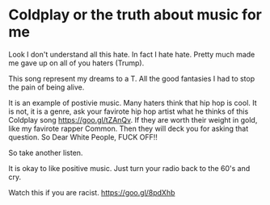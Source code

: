 # Coldplay or the truth about music for me

Look I don't understand all this hate. In fact I hate hate. Pretty much made me gave up on all of you haters (Trump).

This song represent my dreams to a T. All the good fantasies I had to stop the pain of being alive.

It is an example of postivie music. Many haters think that hip hop is cool. It is not, it is a genre, ask your favirote hip hop artist what he thinks of this Coldplay song https://goo.gl/tZAnQv. If they are worth their weight in gold, like my favirote rapper Common. Then they will deck you for asking that question. So Dear White People, FUCK OFF!!

So take another listen.

It is okay to like positive music. Just turn your radio back to the 60's and cry.

Watch this if you are racist.
https://goo.gl/8pdXhb
